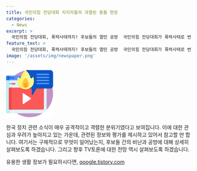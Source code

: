 ```yaml
---
title: 국민의힘 전당대회 지지자들의 과열된 충돌 현장
categories:
  - News
excerpt: >
  국민의힘 전당대회, 폭력사태까지! 후보들의 열띤 공방  국민의힘 전당대회가 폭력사태로 번지며 뜨거운 분위기를 자아내고 있다. 후보들의 비방전과 공방이 계속되는 가운데 승부는 나흘 뒤 투표에서 결정될 전망이다. 또한, 내일 밤 9시 반 채널A가 주최하는 3차 TV토론이 후반전 여론을 가를 분수령이 될 것으로 예상된다. 
feature_text: >
  국민의힘 전당대회, 폭력사태까지! 후보들의 열띤 공방  국민의힘 전당대회가 폭력사태로 번지며 뜨거운 분위기를 자아내고 있다. 후보들의 비방전과 공방이 계속되는 가운데 승부는 나흘 뒤 투표에서 결정될 전망이다. 또한, 내일 밤 9시 반 채널A가 주최하는 3차 TV토론이 후반전 여론을 가를 분수령이 될 것으로 예상된다. 
image: '/assets/img/newspaper.png'
---
```


<p><img src="/assets/img/news.png" alt="rentncar 속보" /></p>

<p>한국 정치 관련 소식이 매우 공격적이고 격렬한 분위기였다고 보여집니다. 이에 대한 관심과 우려가 높아지고 있는 가운데, 관련된 정보와 평가를 제시하고 있어서 참고할 만 합니다. 여기서는 구체적으로 무엇이 일어났는지, 후보들 간의 비난과 공방에 대해 상세히 살펴보도록 하겠습니다. 그리고 향후 TV토론에 대한 전망 역시 살펴보도록 하겠습니다.</p>
유용한 생활 정보가 필요하시다면, <a href="https://qoogle.tistory.com" rel="dofollow">qoogle.tistory.com</a>


